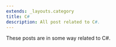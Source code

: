```yaml
---
extends: _layouts.category
title: C#
description: All post related to C#.
---
```


These posts are in some way related to C#. 
